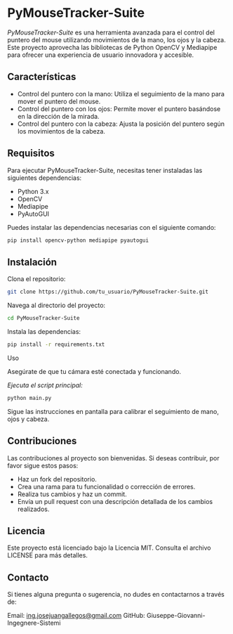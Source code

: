 # PyMouseTracker-Suite

_PyMouseTracker-Suite_ es una herramienta avanzada para el control del puntero del mouse utilizando movimientos de la mano, los ojos y la cabeza. Este proyecto aprovecha las bibliotecas de Python OpenCV y Mediapipe para ofrecer una experiencia de usuario innovadora y accesible.

## Características
 - Control del puntero con la mano: Utiliza el seguimiento de la mano para mover el puntero del mouse.
 - Control del puntero con los ojos: Permite mover el puntero basándose en la dirección de la mirada.
 - Control del puntero con la cabeza: Ajusta la posición del puntero según los movimientos de la cabeza.

## Requisitos

Para ejecutar PyMouseTracker-Suite, necesitas tener instaladas las siguientes dependencias:

 - Python 3.x
 - OpenCV
 - Mediapipe
 - PyAutoGUI

Puedes instalar las dependencias necesarias con el siguiente comando:

```bash
pip install opencv-python mediapipe pyautogui
````

## Instalación

Clona el repositorio:

````bash
git clone https://github.com/tu_usuario/PyMouseTracker-Suite.git
````
Navega al directorio del proyecto:

````bash
cd PyMouseTracker-Suite
````

Instala las dependencias:

````bash
pip install -r requirements.txt
````

Uso

Asegúrate de que tu cámara esté conectada y funcionando.

_Ejecuta el script principal:_

````bash
python main.py
````

Sigue las instrucciones en pantalla para calibrar el seguimiento de mano, ojos y cabeza.

## Contribuciones

Las contribuciones al proyecto son bienvenidas. Si deseas contribuir, por favor sigue estos pasos:

 - Haz un fork del repositorio.
 - Crea una rama para tu funcionalidad o corrección de errores.
 - Realiza tus cambios y haz un commit.
 - Envía un pull request con una descripción detallada de los cambios realizados.

## Licencia

Este proyecto está licenciado bajo la Licencia MIT. Consulta el archivo LICENSE para más detalles.

## Contacto

Si tienes alguna pregunta o sugerencia, no dudes en contactarnos a través de:

Email: ing.josejuangallegos@gmail.com
GitHub: Giuseppe-Giovanni-Ingegnere-Sistemi
